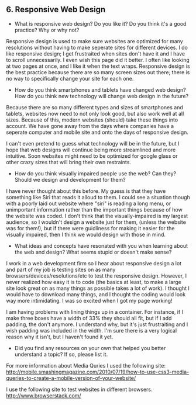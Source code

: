 ## 6. Responsive Web Design
* What is responsive web design? Do you like it?  Do you think it's a good practice? Why or why not?

Responsive design is used to make sure websites are optimized for many resolutions without having to make seperate sites for different devices. I do like responsive design; I get frustraited when sites don't have it and I have to scroll unnecessarily. I even wish this page did it better. I often like looking at two pages at once, and I like it when the text wraps. 
Responsive design is the best practice because there are so many screen sizes out there; there is no way to specifically change your site for each one. 

* How do you think smartphones and tablets have changed web design? How do you think new technology will change web design in the future?

Because there are so many different types and sizes of smartphones and tablets, websites now need to not only look good, but also work well at all sizes. Because of this, modern websites (should) take these things into account. We have gone away from the days where companies have a seperate computer and mobile site and onto the days of responsive design. 

I can't even pretend to guess what technology will be in the future, but I hope that web designs will continue being more streamlined and more intuitive. Soon websites might need to be optimized for google glass or other crazy sizes that will bring their own restraints. 

* How do you think visually impaired people use the web? Can they? Should we design and development for them?

I have never thought about this before. My guess is that they have something like Siri that reads it alloud to them. I could see a situation though with a poorly laid out website where "siri" is reading a long menu, or unimportant information rather than the important things because of how the website was coded. I don't think that the visually-impaired is my largest audience, so I wouldn't design a website just for them, (unless the website was for them!), but if there were guidliness for making it easier for the visually impaired, then I think we would design with those in mind.

* What ideas and concepts have resonated with you when learning about the web and design? What seems stupid or doesn't make sense?

I work in a web development firm so I hear about responsive design a lot and part of my job is testing sites on as many browsers/devices/resolutions/etc to test the responsive design. However, I never realized how easy it is to code (the basics at least, to make a large site look great on as many things as possible takes a lot of work). I thought I would have to download many things, and I thought the coding would look way more intimidating. I was so excited when I got my page working!

I am having problems with lining things up in a container. For instance, if I make three boxes have a width of 33% they should all fit, but if I add padding, the don't anymore. I understand why, but it's just frustraiting and I wish padding was included in the width. I'm sure there is a very logical reason why it isn't, but I haven't found it yet. 

* Did you find any resources on your own that helped you better understand a topic? If so, please list it.

For more information about Media Quries I used the following site: 
http://mobile.smashingmagazine.com/2010/07/19/how-to-use-css3-media-queries-to-create-a-mobile-version-of-your-website/

I use the following site to test websites in different browsers. 
http://www.browserstack.com/
